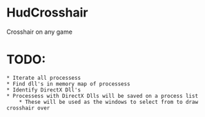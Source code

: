 # HudCrosshair
 Crosshair on any game

# TODO:
    * Iterate all processess
    * Find dll's in memory map of processess
    * Identify DirectX Dll's
    * Processess with DirectX Dlls will be saved on a process list
        * These will be used as the windows to select from to draw crosshair over
